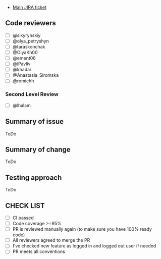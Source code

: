 * [Main JIRA ticket](https://ssu-jira.softserveinc.com/secure/RapidBoard.jspa?rapidView=1032)


## Code reviewers

- [ ] @sikyrynskiy
- [ ] @olya_petryshyn
- [ ] @taraskonchak
- [ ] @OlyaKh00
- [ ] @ement06
- [ ] @iPavliv
- [ ] @khadai
- [ ] @Anastasia_Siromska
- [ ] @romichh

### Second Level Review

- [ ] @lhalam


## Summary of issue

ToDo

## Summary of change

ToDo

## Testing approach

ToDo

## CHECK LIST
- [ ]  СI passed
- [ ]  Сode coverage >=95%
- [ ]  PR is reviewed manually again (to make sure you have 100% ready code)
- [ ]  All reviewers agreed to merge the PR
- [ ]  I've checked new feature as logged in and logged out user if needed
- [ ]  PR meets all conventions
